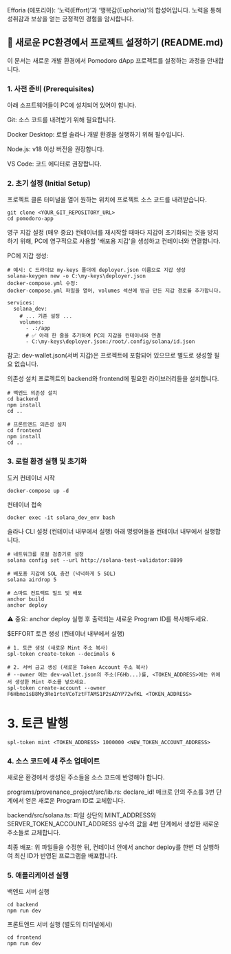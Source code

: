 Efforia (에포리아): ‘노력(Effort)’과 ‘행복감(Euphoria)’의 합성어입니다. 노력을 통해 성취감과 보상을 얻는 긍정적인 경험을 암시합니다.

## 🚀 새로운 PC환경에서 프로젝트 설정하기 (README.md)
이 문서는 새로운 개발 환경에서 Pomodoro dApp 프로젝트를 설정하는 과정을 안내합니다.

### 1. 사전 준비 (Prerequisites)
아래 소프트웨어들이 PC에 설치되어 있어야 합니다.

Git: 소스 코드를 내려받기 위해 필요합니다.

Docker Desktop: 로컬 솔라나 개발 환경을 실행하기 위해 필수입니다.

Node.js: v18 이상 버전을 권장합니다.

VS Code: 코드 에디터로 권장합니다.

### 2. 초기 설정 (Initial Setup)
프로젝트 클론
터미널을 열어 원하는 위치에 프로젝트 소스 코드를 내려받습니다.

```
git clone <YOUR_GIT_REPOSITORY_URL>
cd pomodoro-app
```
영구 지갑 설정 (매우 중요)
컨테이너를 재시작할 때마다 지갑이 초기화되는 것을 방지하기 위해, PC에 영구적으로 사용할 '배포용 지갑'을 생성하고 컨테이너와 연결합니다.

PC에 지갑 생성:


```
# 예시: C 드라이브 my-keys 폴더에 deployer.json 이름으로 지갑 생성
solana-keygen new -o C:\my-keys\deployer.json
docker-compose.yml 수정:
docker-compose.yml 파일을 열어, volumes 섹션에 방금 만든 지갑 경로를 추가합니다.
```

```
services:
  solana_dev:
    # ... 기존 설정 ...
    volumes:
      - .:/app
      # ✅ 아래 한 줄을 추가하여 PC의 지갑을 컨테이너와 연결
      - C:\my-keys\deployer.json:/root/.config/solana/id.json
```
참고: dev-wallet.json(서버 지갑)은 프로젝트에 포함되어 있으므로 별도로 생성할 필요 없습니다.

의존성 설치
프로젝트의 backend와 frontend에 필요한 라이브러리들을 설치합니다.

```
# 백엔드 의존성 설치
cd backend
npm install
cd ..

# 프론트엔드 의존성 설치
cd frontend
npm install
cd ..
```
### 3. 로컬 환경 실행 및 초기화
도커 컨테이너 시작

```
docker-compose up -d
```
컨테이너 접속

```
docker exec -it solana_dev_env bash
```
솔라나 CLI 설정 (컨테이너 내부에서 실행)
아래 명령어들을 컨테이너 내부에서 실행합니다.

```
# 네트워크를 로컬 검증기로 설정
solana config set --url http://solana-test-validator:8899

# 배포용 지갑에 SOL 충전 (넉넉하게 5 SOL)
solana airdrop 5

# 스마트 컨트랙트 빌드 및 배포
anchor build
anchor deploy 
```
⚠️ 중요: anchor deploy 실행 후 출력되는 새로운 Program ID를 복사해두세요.

$EFFORT 토큰 생성 (컨테이너 내부에서 실행)

```
# 1. 토큰 생성 (새로운 Mint 주소 복사)
spl-token create-token --decimals 6

# 2. 서버 금고 생성 (새로운 Token Account 주소 복사)
# --owner 에는 dev-wallet.json의 주소(F6Hb...)를, <TOKEN_ADDRESS>에는 위에서 생성한 Mint 주소를 넣으세요.
spl-token create-account --owner F6Hbmo1sB8My3Re1rtoVCoTztFTAMS1P2sADYP72wfKL <TOKEN_ADDRESS>
```

# 3. 토큰 발행
```
spl-token mint <TOKEN_ADDRESS> 1000000 <NEW_TOKEN_ACCOUNT_ADDRESS>
```
### 4. 소스 코드에 새 주소 업데이트
새로운 환경에서 생성된 주소들을 소스 코드에 반영해야 합니다.

programs/provenance_project/src/lib.rs: declare_id! 매크로 안의 주소를 3번 단계에서 얻은 새로운 Program ID로 교체합니다.

backend/src/solana.ts: 파일 상단의 MINT_ADDRESS와 SERVER_TOKEN_ACCOUNT_ADDRESS 상수의 값을 4번 단계에서 생성한 새로운 주소들로 교체합니다.

최종 배포: 위 파일들을 수정한 뒤, 컨테이너 안에서 anchor deploy를 한번 더 실행하여 최신 ID가 반영된 프로그램을 배포합니다.

### 5. 애플리케이션 실행
백엔드 서버 실행

```
cd backend
npm run dev
```

프론트엔드 서버 실행 (별도의 터미널에서)

```
cd frontend
npm run dev
```